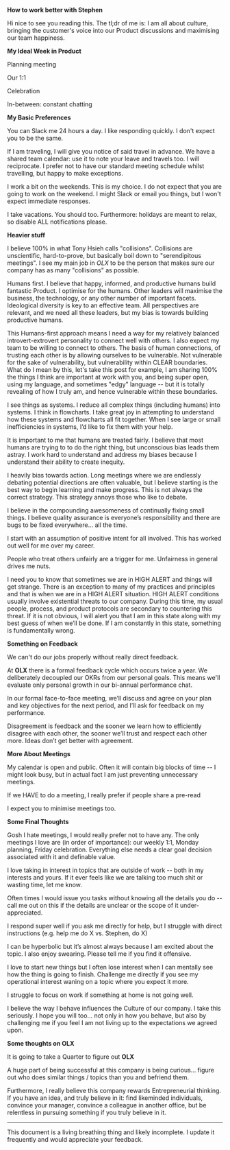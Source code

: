 **How to work better with Stephen**

Hi nice to see you reading this. The tl;dr of me is: I am all about culture, bringing the customer's voice into our Product discussions and maximising our team happiness.

**My Ideal Week in Product**

Planning meeting

Our 1:1

Celebration

In-between: constant chatting

**My Basic Preferences**

You can Slack me 24 hours a day. I like responding quickly. I don't expect you to be the same.

If I am traveling, I will give you notice of said travel in advance. We have a shared team calendar: use it to note your leave and travels too. I will reciprocate. I prefer not to have our standard meeting schedule whilst travelling, but happy to make exceptions.

I work a bit on the weekends. This is my choice. I do not expect that you are going to work on the weekend. I might Slack or email you things, but I won't expect immediate responses.

I take vacations. You should too. Furthermore: holidays are meant to relax, so disable ALL notifications please.

**Heavier stuff**

I believe 100% in what Tony Hsieh calls "collisions". Collisions are unscientific, hard-to-prove, but basically boil down to "serendipitous meetings". I see my main job in *OLX* to be the person that makes sure our company has as many "collisions" as possible.

Humans first. I believe that happy, informed, and productive humans build fantastic Product. I optimise for the humans. Other leaders will maximise the business, the technology, or any other number of important facets. Ideological diversity is key to an effective team. All perspectives are relevant, and we need all these leaders, but my bias is towards building productive humans.

This Humans-first approach means I need a way for my relatively balanced introvert-extrovert personality to connect well with others. I also expect my team to be willing to connect to others. The basis of human connections, of trusting each other is by allowing ourselves to be vulnerable. Not vulnerable for the sake of vulnerability, but vulnerability within CLEAR boundaries. What do I mean by this, let's take this post for example, I am sharing 100% the things I think are important at work with you, and being super open, using my language, and sometimes "edgy" language -- but it is totally revealing of how I truly am, and hence vulnerable within these boundaries.

I see things as systems. I reduce all complex things (including humans) into systems. I think in flowcharts. I take great joy in attempting to understand how these systems and flowcharts all fit together. When I see large or small inefficiencies in systems, I’d like to fix them with your help.

It is important to me that humans are treated fairly. I believe that most humans are trying to to do the right thing, but unconscious bias leads them astray. I work hard to understand and address my biases because I understand their ability to create inequity.

I heavily bias towards action. Long meetings where we are endlessly debating potential directions are often valuable, but I believe starting is the best way to begin learning and make progress. This is not always the correct strategy. This strategy annoys those who like to debate.

I believe in the compounding awesomeness of continually fixing small things. I believe quality assurance is everyone’s responsibility and there are bugs to be fixed everywhere… all the time.

I start with an assumption of positive intent for all involved. This has worked out well for me over my career.

People who treat others unfairly are a trigger for me. Unfairness in general drives me nuts.

I need you to know that sometimes we are in HIGH ALERT and things will get strange. There is an exception to many of my practices and principles and that is when we are in a HIGH ALERT situation. HIGH ALERT conditions usually involve existential threats to our company. During this time, my usual people, process, and product protocols are secondary to countering this threat. If it is not obvious, I will alert you that I am in this state along with my best guess of when we’ll be done. If I am constantly in this state, something is fundamentally wrong.

**Something on Feedback**

We can't do our jobs properly without really direct feedback.

At **OLX** there is a formal feedback cycle which occurs twice a year. We deliberately decoupled our OKRs from our personal goals. This means we'll evaluate only personal growth in our bi-annual performance chat.

In our formal face-to-face meeting, we’ll discuss and agree on your plan and key objectives for the next period, and I’ll ask for feedback on my performance.

Disagreement is feedback and the sooner we learn how to efficiently disagree with each other, the sooner we’ll trust and respect each other more. Ideas don’t get better with agreement.

**More About Meetings**

My calendar is open and public. Often it will contain big blocks of time -- I might look busy, but in actual fact I am just preventing unnecessary meetings.

If we HAVE to do a meeting, I really prefer if people share a pre-read

I expect you to minimise meetings too.

**Some Final Thoughts**

Gosh I hate meetings, I would really prefer not to have any. The only meetings I love are (in order of importance): our weekly 1:1, Monday planning, Friday celebration. Everything else needs a clear goal decision associated with it and definable value.

I love taking in interest in topics that are outside of work -- both in my interests and yours. If it ever feels like we are talking too much shit or wasting time, let me know.

Often times I would issue you tasks without knowing all the details you do -- call me out on this if the details are unclear or the scope of it under-appreciated.

I respond super well if you ask me directly for help, but I struggle with direct instructions (e.g. help me do X vs. Stephen, do X)

I can be hyperbolic but it’s almost always because I am excited about the topic. I also enjoy swearing. Please tell me if you find it offensive.

I love to start new things but I often lose interest when I can mentally see how the thing is going to finish. Challenge me directly if you see my operational interest waning on a topic where you expect it more.

I struggle to focus on work if something at home is not going well.

I believe the way I behave influences the Culture of our company. I take this seriously. I hope you will too... not only in how you behave, but also by challenging me if you feel I am not living up to the expectations we agreed upon.


**Some thoughts on OLX**

It is going to take a Quarter to figure out **OLX**

A huge part of being successful at this company is being curious... figure out who does similar things / topics than you and befriend them.

Furthermore, I really believe this company rewards Entrepreneurial thinking. If you have an idea, and truly believe in it: find likeminded individuals, convince your manager, convince a colleague in another office, but be relentless in pursuing something if you truly believe in it.

----

This document is a living breathing thing and likely incomplete. I update it frequently and would appreciate your feedback.

